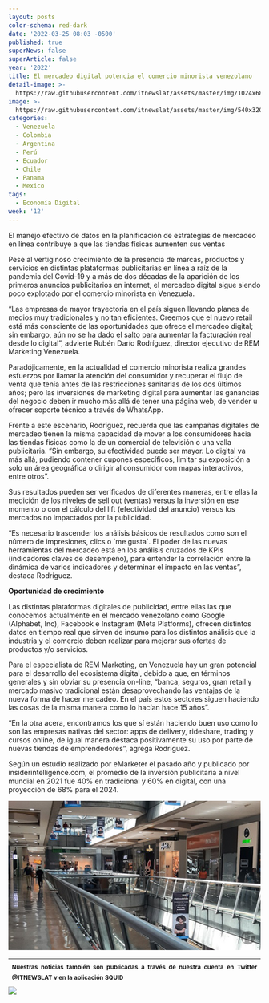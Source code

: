 ```yaml
---
layout: posts
color-schema: red-dark
date: '2022-03-25 08:03 -0500'
published: true
superNews: false
superArticle: false
year: '2022'
title: El mercadeo digital potencia el comercio minorista venezolano
detail-image: >-
  https://raw.githubusercontent.com/itnewslat/assets/master/img/1024x680/sambil-g.jpg
image: >-
  https://raw.githubusercontent.com/itnewslat/assets/master/img/540x320/sambil-p.jpg
categories:
  - Venezuela
  - Colombia
  - Argentina
  - Perú
  - Ecuador
  - Chile
  - Panama
  - Mexico
tags:
  - Economía Digital
week: '12'
---
```

El manejo efectivo de datos en la planificación de estrategias de mercadeo en línea contribuye a que las tiendas físicas aumenten sus ventas

Pese al vertiginoso crecimiento de la presencia de marcas, productos y servicios en distintas plataformas publicitarias en línea a raíz de la pandemia del Covid-19 y a más de dos décadas de la aparición de los primeros anuncios publicitarios en internet, el mercadeo digital sigue siendo poco explotado por el comercio minorista en Venezuela.

“Las empresas de mayor trayectoria en el país siguen llevando planes de medios muy tradicionales y no tan eficientes. Creemos que el nuevo retail está más consciente de las oportunidades que ofrece el mercadeo digital; sin embargo, aún no se ha dado el salto para aumentar la facturación real desde lo digital”, advierte Rubén Darío Rodríguez, director ejecutivo de REM Marketing Venezuela.

Paradójicamente, en la actualidad el comercio minorista realiza grandes esfuerzos por llamar la atención del consumidor y recuperar el flujo de venta que tenía antes de las restricciones sanitarias de los dos últimos años; pero las inversiones de marketing digital para aumentar las ganancias del negocio deben ir mucho más allá de tener una página web, de vender u ofrecer soporte técnico a través de WhatsApp.

Frente a este escenario, Rodríguez, recuerda que las campañas digitales de mercadeo tienen la misma capacidad de mover a los consumidores hacia las tiendas físicas como la de un comercial de televisión o una valla publicitaria. “Sin embargo, su efectividad puede ser mayor. Lo digital va más allá, pudiendo contener cupones específicos, limitar su exposición a solo un área geográfica o dirigir al consumidor con mapas interactivos, entre otros”.

Sus resultados pueden ser verificados de diferentes maneras, entre ellas la medición de los niveles de sell out (ventas) versus la inversión en ese momento o con el cálculo del lift (efectividad del anuncio) versus los mercados no impactados por la publicidad.

“Es necesario trascender los análisis básicos de resultados como son el número de impresiones, clics o ´me gusta´. El poder de las nuevas herramientas del mercadeo está en los análisis cruzados de KPIs (indicadores claves de desempeño), para entender la correlación entre la dinámica de varios indicadores y determinar el impacto en las ventas”, destaca Rodríguez.

**Oportunidad de crecimiento**

Las distintas plataformas digitales de publicidad, entre ellas las que conocemos actualmente en el mercado venezolano como Google (Alphabet, Inc), Facebook e Instagram (Meta Platforms), ofrecen distintos datos en tiempo real que sirven de insumo para los distintos análisis que la industria y el comercio deben realizar para mejorar sus ofertas de productos y/o servicios.  

Para el especialista de REM Marketing, en Venezuela hay un gran potencial para el desarrollo del ecosistema digital, debido a que, en términos generales y sin obviar su presencia on-line, “banca, seguros, gran retail y mercado masivo tradicional están desaprovechando las ventajas de la nueva forma de hacer mercadeo.  En el país estos sectores siguen haciendo las cosas de la misma manera como lo hacían hace 15 años”.

“En la otra acera, encontramos los que sí están haciendo buen uso como lo son las empresas nativas del sector: apps de delivery, rideshare, trading y cursos online, de igual manera destaca positivamente su uso por parte de nuevas tiendas de emprendedores”, agrega Rodríguez.

Según un estudio realizado por eMarketer el pasado año y publicado por insiderintelligence.com, el promedio de la inversión publicitaria a nivel mundial en 2021 fue 40% en tradicional y 60% en digital, con una proyección de 68% para el 2024.

![](https://raw.githubusercontent.com/itnewslat/assets/master/img/540x320/sambil-p.jpg)

<table style="height: 42px;" width="569">
<tbody>
<tr>
<td style="text-align: justify;"><sub><strong>Nuestras noticias también son publicadas a través de nuestra cuenta en Twitter <a href="https://twitter.com/itnewslat?lang=es">@ITNEWSLAT</a> y en la aplicación <a href="https://squidapp.co/en/">SQUID</a></strong></sub></td>
</tr>
</tbody>
</table>

<img src="https://tracker.metricool.com/c3po.jpg?hash=56f88a41e39ab42c063cc51676587a04"/>